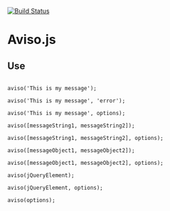 [![Build Status](https://travis-ci.org/kiva/aviso.png)](https://travis-ci.org/kiva/aviso)
# Aviso.js


## Use

```

aviso('This is my message');

aviso('This is my message', 'error');

aviso('This is my message', options);

aviso([messageString1, messageString2]);

aviso([messageString1, messageString2], options);

aviso([messageObject1, messageObject2]);

aviso([messageObject1, messageObject2], options);

aviso(jQueryElement);

aviso(jQueryElement, options);

aviso(options);

```